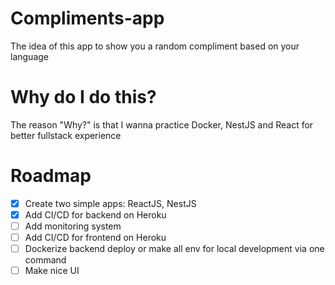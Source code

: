 # Compliments-app

The idea of this app to show you a random compliment based on your language

# Why do I do this?

The reason "Why?" is that I wanna practice Docker, NestJS and React for better fullstack experience

# Roadmap

- [x] Create two simple apps: ReactJS, NestJS
- [x] Add CI/CD for backend on Heroku 
- [ ] Add monitoring system
- [ ] Add CI/CD for frontend on Heroku
- [ ] Dockerize backend deploy or make all env for local development via one command
- [ ] Make nice UI

